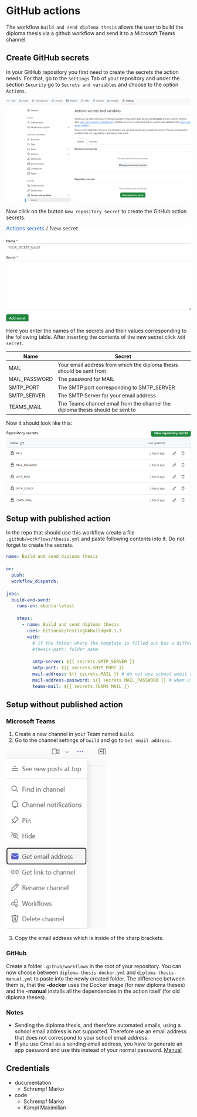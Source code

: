 # GitHub actions

The workflow `Build and send diploma thesis` allows the user to build the diploma thesis via a github workflow and send it to a Microsoft Teams channel.

## Create GitHub secrets

In your GitHub repository you first need to create the secrets the action needs. For that, go to the `Settings` Tab of your repository and under the section `Security` go to `Secrets and variables` and choose to the option `Actions`.

![Github repository settings](img/github-repo-settings.png)

Now click on the button `New repository secret` to create the GitHub action secrets.

![Github secret creation](img/github-action-secret-creation.png)

Here you enter the names of the secrets and their values corresponding to the following table. After inserting the contents of the new secret click `Add secret`.

| Name | Secret |
|-|-|
| MAIL | Your email address from which the diploma thesis should be sent from  |
| MAIL_PASSWORD | The password for MAIL |
| SMTP_PORT | The SMTP port corresponding to SMTP_SERVER |
| SMTP_SERVER | The SMTP Server for your email address |
| TEAMS_MAIL | The Teams channel email from the channel the diploma thesis should be sent to |

Now it should look like this:

![Github action secret overview](img/github-action-secret-overview.png)

## Setup with published action

In the repo that should use this workflow create a file `.github/workflows/thesis.yml` and paste following contents into it. Do not forget to create the secrets.

```yml
name: Build and send diploma thesis

on: 
  push:
  workflow_dispatch:

jobs:
  build-and-send:
    runs-on: ubuntu-latest

    steps:
      - name: Build and send diploma thesis
        uses: bitsneak/TestingDABuild@v0.1.3
        with:
          # if the folder where the template is filled out has a different name than 'Diplomarbeit'
          #thesis-path: folder_name

          smtp-server: ${{ secrets.SMTP_SERVER }}
          smtp-port: ${{ secrets.SMTP_PORT }}
          mail-address: ${{ secrets.MAIL }} # do not use school email address
          mail-address-password: ${{ secrets.MAIL_PASSWORD }} # when using gmail an app password must be used
          teams-mail: ${{ secrets.TEAMS_MAIL }}
```

## Setup without published action

### Microsoft Teams

1. Create a new channel in your Team named `build`.
2. Go to the channel settings of `build` and go to `Get email address`.

![Github Headbar](img/teams-channel-settings.png)

3. Copy the email address which is inside of the sharp brackets.

### GitHub

Create a folder `.github/workflows` in the root of your repository. You can now choose between `diploma-thesis-docker.yml` and `diploma-thesis-manual.yml` to paste into the newly created folder. The difference between them is, that the **-docker** uses the Docker image (for new diploma theses) and the **-manual** installs all the dependencies in the action itself (for old diploma theses).

### Notes

- Sending the diploma thesis, and therefore automated emails, using a school email address is not supported. Therefore use an email address that does not correspond to your school email address.
- If you use Gmail as a sending email address, you have to generate an app password and use this instead of your normal password. [Manual](https://knowledge.workspace.google.com/kb/how-to-create-app-passwords-000009237)

## Credentials

- ducumentation
  - Schrempf Marko
- code
  - Schrempf Marko
  - Kampl Maximilian

